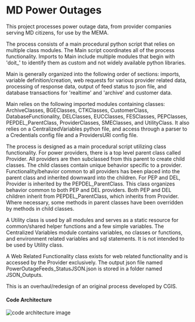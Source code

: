 # MD Power Outages
This project processes power outage data, from provider companies serving MD citizens, for use by the MEMA.

The process consists of a main procedural python script that relies on multiple class modules. The Main script 
coordinates all of the process functionality. Imports to Main include multiple modules that begin with
'doit_' to identify them as custom and not widely available python libraries. 

Main is generally organized into the following order of sections: imports, variable definition/creation, 
web requests for various provider related data, processing of response data, output of feed status to json file,
and database transactions for 'realtime' and 'archive' and customer data.

Main relies on the following imported modules containing classes: ArchiveClasses, BGEClasses, CTKClasses, 
CustomerClass, DatabaseFunctionality, DELClasses, EUCClasses, FESClasses, PEPClasses, PEPDEL_ParentClass, 
ProviderClasses, SMEClasses, and UtilityClass. It also relies on a CentralizedVariables python file, and 
access through a parser to a Credentials config file and a ProvidersURI config file.

The process is designed as a main procedural script utilizing class functionality. For power providers, there is a 
top level parent class called Provider. All providers are then subclassed from this parent to create child classes. 
The child classes contain unique behavior specific to a provider. Functionality/behavior common to all providers has 
been placed into the parent class and inherited downward into the children. For PEP and DEL, Provider is inherited by 
the PEPDEL_ParentClass. This class organizes behavior common to both PEP and DEL providers. Both PEP and DEL 
children inherit from PEPDEL_ParentClass, which inherits from Provider. Where necessary, some methods in 
parent classes have been overridden by methods in child classes.

A Utility class is used by all modules and serves as a static resource for common/shared helper functions and a few
simple variables. The Centralized Variables module contains variables, no classes or functions, and environment related
variables and sql statements. It is not intended to be used by Utility class.

A Web Related Functionality class exists for web related functionality and is accessed by the Provider exclusively.
The output json file named PowerOutageFeeds_StatusJSON.json is stored in a folder named JSON_Outputs.

This is an overhaul/redesign of an original process developed by CGIS.

#### Code Architecture
![code architecture image](https://github.com/CJuice/PowerOutages_V2/blob/master/Power%20Outage%20Process%20-%20Code%20Architecture.png)